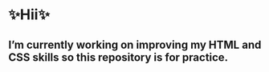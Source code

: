 # ✨Hii✨

## I’m currently working on improving my HTML and CSS skills so this repository is for practice. 
